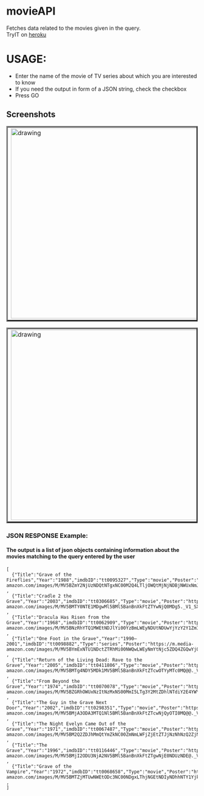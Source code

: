 # movieAPI
Fetches data related to the movies given in the query.  
TryIT on [heroku](https://movies-api-te.herokuapp.com/)


# USAGE:
* Enter the name of the movie of TV series about which you are interested to know
* If you need the output in form of a JSON string, check the checkbox
* Press GO




## Screenshots
<table border="3px">
  <tr>
    <td>
      <img src="https://user-images.githubusercontent.com/59741135/96269367-e9d75f00-0fe7-11eb-9b7d-629976c1add4.png" alt="drawing" height="500" width="900"/>
    </td>
  </tr>
  </table>
  <table border="3px">
  <tr>
    <td>
      <img src="https://user-images.githubusercontent.com/59741135/96269386-ecd24f80-0fe7-11eb-8b3d-dbe019f647aa.png" alt="drawing" height="500" width="900"/>
    </td>
  </tr>
  </table>
  




### JSON RESPONSE Example:
#### The output is a list of json objects containing information about the movies matching to the query entered by the user
```
[ 
  {"Title":"Grave of the Fireflies","Year":"1988","imdbID":"tt0095327","Type":"movie","Poster":"https://m.media
amazon.com/images/M/MV5BZmY2NjUzNDQtNTgxNC00M2Q4LTljOWQtMjNjNDBjNWUxNmJlXkEyXkFqcGdeQXVyNTA4NzY1MzY@._V1_SX300.jpg"} , 
  {"Title":"Cradle 2 the Grave","Year":"2003","imdbID":"tt0306685","Type":"movie","Poster":"https://m.media-amazon.com/images/M/MV5BMTY0NTE1MDgwMl5BMl5BanBnXkFtZTYwNjQ0MDg5._V1_SX300.jpg"} , 
  {"Title":"Dracula Has Risen from the Grave","Year":"1968","imdbID":"tt0062909","Type":"movie","Poster":"https://m.media-amazon.com/images/M/MV5BNzRhYTQ1MWEtNDJlYi00YzBmLWEyNDUtNDUwYjYzY2Y1ZmI1XkEyXkFqcGdeQXVyNjUwNzk3NDc@._V1_SX300.jpg"} , 
  {"Title":"One Foot in the Grave","Year":"1990–2001","imdbID":"tt0098882","Type":"series","Poster":"https://m.media-amazon.com/images/M/MV5BYmExNTU1NDctZTRhMi00NWQwLWEyNmYtNjc5ZDQ4ZGQwYjQxXkEyXkFqcGdeQXVyODY0NzcxNw@@._V1_SX300.jpg"} , 
  {"Title":"Return of the Living Dead: Rave to the Grave","Year":"2005","imdbID":"tt0411806","Type":"movie","Poster":"https://m.media-amazon.com/images/M/MV5BMTg4NDY5MDk1MV5BMl5BanBnXkFtZTcwOTYyMTc0MQ@@._V1_SX300.jpg"} , 
  {"Title":"From Beyond the Grave","Year":"1974","imdbID":"tt0070078","Type":"movie","Poster":"https://m.media-amazon.com/images/M/MV5BZGRhOWUxNzItNzMxNS00MmI5LTg3Y2MtZDhlNTdiY2E4YWYzXkEyXkFqcGdeQXVyMjUzOTY1NTc@._V1_SX300.jpg"} , 
  {"Title":"The Guy in the Grave Next Door","Year":"2002","imdbID":"tt0298351","Type":"movie","Poster":"https://m.media-amazon.com/images/M/MV5BMjA3ODA3MTQ1Nl5BMl5BanBnXkFtZTcwNjQyOTI0MQ@@._V1_SX300.jpg"} , 
  {"Title":"The Night Evelyn Came Out of the Grave","Year":"1971","imdbID":"tt0067487","Type":"movie","Poster":"https://m.media-amazon.com/images/M/MV5BM2Q2ZDJhMmQtYmZkNC00ZmNmLWFjZjEtZTJjNzNhNzQ2ZjNmXkEyXkFqcGdeQXVyMjA0MzYwMDY@._V1_SX300.jpg"} , 
  {"Title":"The Grave","Year":"1996","imdbID":"tt0116446","Type":"movie","Poster":"https://m.media-amazon.com/images/M/MV5BMjI2ODU3NjA2NV5BMl5BanBnXkFtZTgwNjE0NDUzNDE@._V1_SX300.jpg"} , 
  {"Title":"Grave of the Vampire","Year":"1972","imdbID":"tt0068658","Type":"movie","Poster":"https://m.media-amazon.com/images/M/MV5BMTZjMTUwNWEtODc3NC00NDgxLThjNGEtNDIyNDhhNTY1YjkzXkEyXkFqcGdeQXVyMTQ2MjQyNDc@._V1_SX300.jpg"} , 
]
```

    
